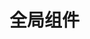 # 全局组件

<!-- <a-sub-menu key="sub2">
      <span slot="title"><a-icon type="appstore" /><span>CRM客户管理</span></span>
      <a-sub-menu key="sub3" title="线索管理">
        <a-menu-item key="11"><router-link to="/Leaflets"></router-link>待派单</a-menu-item>
        <a-menu-item key="12"><router-link to="/yet"></router-link>已派单</a-menu-item>
      </a-sub-menu>
      <a-sub-menu key="sub4" title="设计资源分配">
        <a-menu-item key="14"><router-link to="/design-allot"></router-link>待派单</a-menu-item>
        <a-menu-item key="15"><router-link to="/allot-already"></router-link>已派单</a-menu-item>
      </a-sub-menu>
      <a-sub-menu key="sub5" title="设计管理">
        <a-menu-item key="16"><router-link to="/work-order">设计管理</router-link></a-menu-item>
      </a-sub-menu>
    </a-sub-menu>
    <a-sub-menu key="sub6">
      <span slot="title"><a-icon type="appstore" /><span>产品管理</span></span>
      <a-menu-item key="22"><router-link to="/technology"></router-link>工艺SKU维护</a-menu-item>
      <a-menu-item key="23"><router-link to="/principal"></router-link>主材SKU维护</a-menu-item>
      <a-menu-item key="24"><router-link to="/meal"></router-link>装修产品管理</a-menu-item>
    </a-sub-menu>
    <a-sub-menu key="sub8">
      <span slot="title"><a-icon type="appstore" /><span>项目结算</span></span>
      <a-menu-item key="26"><router-link to="/construction"></router-link>待结算工地</a-menu-item>
      <a-menu-item key="27"><router-link to="/settlement-site"></router-link>已结算工地</a-menu-item>
    </a-sub-menu>
    <a-sub-menu key="sub9">
      <span slot="title"><a-icon type="appstore" /><span>待办审批</span></span>
      <a-sub-menu key="sub11" title='客户退款审核'>
        <a-menu-item key="31"><router-link to="/client-refund"></router-link>待审核</a-menu-item>
        <a-menu-item key="32"><router-link to="/client-finish"></router-link>已审核</a-menu-item>
      </a-sub-menu>
      <a-sub-menu key="sub12" title='结算款审核'>
        <a-menu-item key="33"><router-link to="/settlement"></router-link>待审核</a-menu-item>
        <a-menu-item key="34"><router-link to="/settlement-finish"></router-link>已审核</a-menu-item>
      </a-sub-menu>
      <a-sub-menu key="sub13" title='工程变更审核'>
        <a-menu-item key="35"><router-link to="/add-reduce"></router-link>待审核</a-menu-item>
        <a-menu-item key="36"><router-link to="/add-reduce-finish"></router-link>已审核</a-menu-item>
      </a-sub-menu>
      <a-sub-menu key="sub14" title='签约合同审核'>
        <a-menu-item key="37"><router-link to="/contract-approve"></router-link>待审核</a-menu-item>
        <a-menu-item key="38"><router-link to="/contract-finish"></router-link>已审核</a-menu-item>
      </a-sub-menu>
    </a-sub-menu>
    <a-sub-menu key="sub15">
      <span slot="title"><a-icon type="appstore" /><span>系统配置</span></span>
      <a-menu-item key="39"><router-link to="/workflow"></router-link>工作流配置</a-menu-item>
    </a-sub-menu>
    <a-sub-menu key="sub16">
      <span slot="title"><a-icon type="appstore" /><span>资金管理</span></span>
      <a-menu-item key="40"><router-link to="/capital"></router-link>资金提现</a-menu-item>
    </a-sub-menu>
    -->
